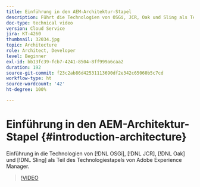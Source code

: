 ```yaml
---
title: Einführung in den AEM-Architektur-Stapel
description: Führt die Technologien von OSGi, JCR, Oak und Sling als Teil des Technologiestapels von Adobe Experience Manager ein.
doc-type: technical video
version: Cloud Service
jira: KT-4260
thumbnail: 32034.jpg
topic: Architecture
role: Architect, Developer
level: Beginner
exl-id: bb13fc39-fcb7-4241-8504-8ff999a6caa2
duration: 192
source-git-commit: f23c2ab86d42531113690df2e342c65060b5c7cd
workflow-type: ht
source-wordcount: '42'
ht-degree: 100%

---
```


# Einführung in den AEM-Architektur-Stapel {#introduction-architecture}

Einführung in die Technologien von [!DNL OSGi], [!DNL JCR], [!DNL Oak] und [!DNL Sling] als Teil des Technologiestapels von Adobe Experience Manager.

>[!VIDEO](https://video.tv.adobe.com/v/32034?quality=12&learn=on)
